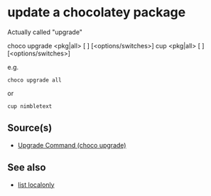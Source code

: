 # update a chocolatey package

Actually called  "upgrade"


choco upgrade <pkg|all> [<pkg2> <pkgN>] [<options/switches>]
cup <pkg|all> [<pkg2> <pkgN>] [<options/switches>]

e.g.

	choco upgrade all

or 

	cup nimbletext


## Source(s)

- [Upgrade Command (choco upgrade)](https://chocolatey.org/docs/commandsupgrade)

## See also

- [list localonly](../chocolatey/list_localonly.md)